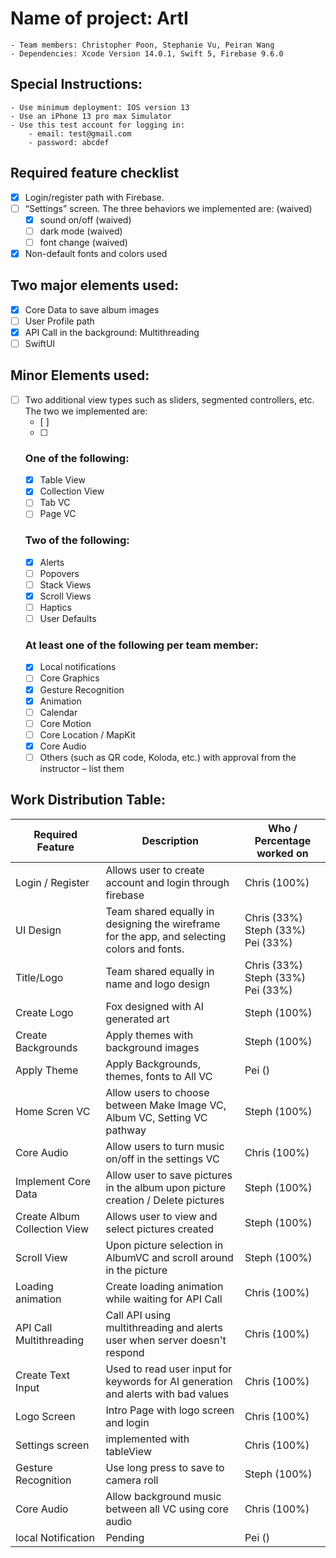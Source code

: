 # **Name of project: ArtI**
    - Team members: Christopher Poon, Stephanie Vu, Peiran Wang
    - Dependencies: Xcode Version 14.0.1, Swift 5, Firebase 9.6.0

## **Special Instructions:**
    - Use minimum deployment: IOS version 13
    - Use an iPhone 13 pro max Simulator
    - Use this test account for logging in:
        - email: test@gmail.com
        - password: abcdef

## **Required feature checklist**
- [x] Login/register path with Firebase.
- [ ] “Settings” screen. The three behaviors we implemented are: (waived)
    - [x] sound on/off (waived)
    - [ ] dark mode (waived)
    - [ ] font change (waived)
- [x] Non-default fonts and colors used

## **Two major elements used:**
- [x] Core Data to save album images 
- [ ] User Profile path
- [x] API Call in the background: Multithreading
- [ ] SwiftUI

## **Minor Elements used:**
- [ ] Two additional view types such as sliders, segmented controllers, etc. The two we implemented are: 
    - [ ] 
    - [ ] 
    ### **One of the following:**
    - [x] Table View
    - [x] Collection View
    - [ ] Tab VC
    - [ ] Page VC

    ### **Two of the following:**
    - [x] Alerts
    - [ ] Popovers
    - [ ] Stack Views
    - [x] Scroll Views
    - [ ] Haptics
    - [ ] User Defaults

    ### **At least one of the following per team member:**
    - [x] Local notifications
    - [ ] Core Graphics
    - [x] Gesture Recognition
    - [x] Animation
    - [ ] Calendar
    - [ ] Core Motion
    - [ ] Core Location / MapKit
    - [x] Core Audio
    - [ ] Others (such as QR code, Koloda, etc.) with approval from the instructor – list them

## **Work Distribution Table:**
| Required Feature    | Description                                                                                       | Who / Percentage worked on         |
| ------------------- | --------------------------------------------------------------------------------------------------| -----------------------------------|
| Login / Register    | Allows user to create account and login through firebase                                          | Chris (100%)                       |
| UI Design           | Team shared equally in designing the wireframe for the app, and selecting colors and fonts.       | Chris (33%) Steph (33%) Pei (33%)  |
| Title/Logo          | Team shared equally in name and logo design                                                       | Chris (33%) Steph (33%) Pei (33%)  |
| Create Logo         | Fox designed with AI generated art                                                                | Steph (100%)                       |
| Create Backgrounds  | Apply themes with background images                                                               | Steph (100%)                       |
| Apply Theme         | Apply Backgrounds, themes, fonts  to All VC                                                       | Pei   ()                           |
| Home Scren VC       | Allow users to choose between Make Image VC, Album VC, Setting VC pathway                         | Steph (100%)                       |
| Core Audio          | Allow users to turn music on/off in the settings VC                                               | Chris (100%)                       |
| Implement Core Data | Allow user to save pictures in the album upon picture creation / Delete pictures                  | Steph (100%)                       |
| Create Album Collection View | Allows user to view and select pictures created                                          | Steph (100%)                       |
| Scroll View         | Upon picture selection in AlbumVC and scroll around in the picture                                | Steph (100%)                       |
| Loading animation   | Create loading animation while waiting for API Call                                               | Chris (100%)                       |
| API Call Multithreading | Call API using multithreading and alerts user when server doesn't respond                     | Chris (100%)                       |
| Create Text Input   | Used to read user input for keywords for AI generation and alerts with bad values                 | Chris (100%)                       |
| Logo Screen         | Intro Page with logo screen and login                                                             | Chris (100%)                       |
| Settings screen     | implemented with tableView                                                                        | Chris (100%)                       |
| Gesture Recognition | Use long press to save to camera roll                                                             | Steph (100%)                       |
| Core Audio          | Allow background music between all VC using core audio                                            | Chris (100%)                       |
| local Notification  | Pending                                                                                           | Pei   ()                           |

